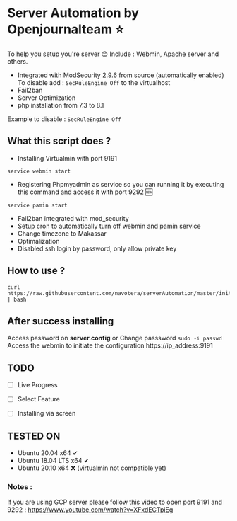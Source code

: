 # Server Automation by Openjournalteam ⭐
To help you setup you're server 😊
Include : Webmin, Apache server and others. 

- Integrated with ModSecurity 2.9.6 from source (automatically enabled) 
  To disable add : `SecRuleEngine Off` to the virtualhost
- Fail2ban
- Server Optimization
- php installation from 7.3 to 8.1

Example to disable : 
`SecRuleEngine Off`

## What this script does ?
- Installing Virtualmin with port 9191
```unix
service webmin start
```
- Registering Phpmyadmin as service so you can running it by executing this command and access it with port 9292 🆕
```unix
service pamin start
```
- Fail2ban integrated with mod_security
- Setup cron to automatically turn off webmin and pamin service
- Change timezone to Makassar
- Optimalization
- Disabled ssh login by password, only allow private key

## How to use ?
```unix
curl https://raw.githubusercontent.com/navotera/serverAutomation/master/init.sh | bash
```

## After success installing 
Access password on **server.config** or Change passsword 
```sudo -i passwd```  
Access the webmin to initiate the configuration 
https://ip_address:9191

## TODO
- [ ] Live Progress
- [ ] Select Feature
- [ ] Installing via screen


## TESTED ON
- Ubuntu 20.04 x64 ✔
- Ubuntu 18.04 LTS x64 ✔
- Ubuntu 20.10 x64 ❌ (virtualmin not compatible yet)


### Notes : 
If you are using GCP server please follow this video to open port 9191 and 9292 : 
https://www.youtube.com/watch?v=XFxdECTpiEg
